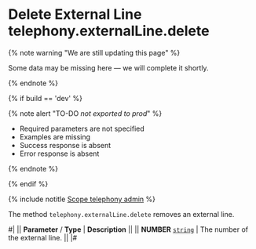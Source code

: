 # Delete External Line telephony.externalLine.delete

{% note warning "We are still updating this page" %}

Some data may be missing here — we will complete it shortly.

{% endnote %}

{% if build == 'dev' %}

{% note alert "TO-DO _not exported to prod_" %}

- Required parameters are not specified
- Examples are missing
- Success response is absent
- Error response is absent

{% endnote %}

{% endif %}

{% include notitle [Scope telephony admin](./_includes/scope-telephony-admin.md) %}

The method `telephony.externalLine.delete` removes an external line.

#|
|| **Parameter** / **Type** | **Description** ||
|| **NUMBER** 
[`string`](../data-types.md) | The number of the external line. ||
|#